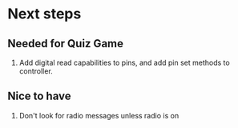 # Next steps

## Needed for Quiz Game

1. Add digital read capabilities to pins, and add pin set methods to controller.

## Nice to have

1. Don't look for radio messages unless radio is on